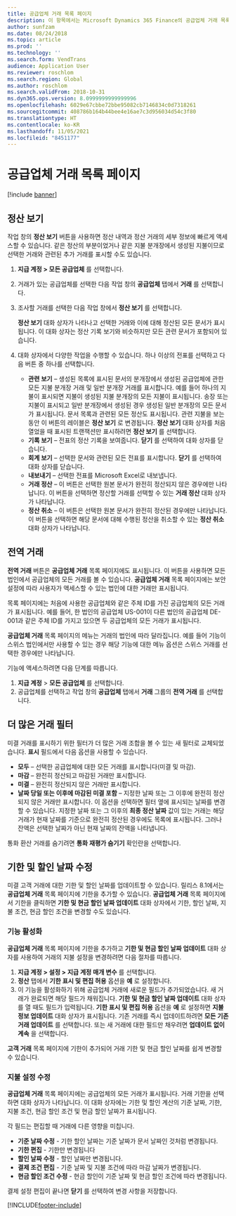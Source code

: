 ```yaml
---
title: 공급업체 거래 목록 페이지
description: 이 항목에서는 Microsoft Dynamics 365 Finance의 공급업체 거래 목록 페이지에 관한 정보를 제공합니다.
author: sunfzam
ms.date: 08/24/2018
ms.topic: article
ms.prod: ''
ms.technology: ''
ms.search.form: VendTrans
audience: Application User
ms.reviewer: roschlom
ms.search.region: Global
ms.author: roschlom
ms.search.validFrom: 2018-10-31
ms.dyn365.ops.version: 8.0999999999999996
ms.openlocfilehash: 6029e67cbbe72bbe95082cb7146834c0d7318261
ms.sourcegitcommit: 408786b164b44bee4e16ae7c3d956034d54c3f80
ms.translationtype: HT
ms.contentlocale: ko-KR
ms.lasthandoff: 11/05/2021
ms.locfileid: "8451177"
---
```

# <a name="vendor-transactions-list-page"></a>공급업체 거래 목록 페이지

[!include [banner](../includes/banner.md)]

## <a name="view-settlements"></a>정산 보기

작업 창의 **정산 보기** 버튼을 사용하면 정산 내역과 정산 거래의 세부 정보에 빠르게 액세스할 수 있습니다. 같은 정산의 부분이었거나 같은 지불 분개장에서 생성된 지불이므로 선택한 거래와 관련된 추가 거래를 표시할 수도 있습니다.

1. **지급 계정 \> 모든 공급업체** 를 선택합니다.
2. 거래가 있는 공급업체를 선택한 다음 작업 창의 **공급업체** 탭에서 **거래** 를 선택합니다.
3. 조사할 거래를 선택한 다음 작업 창에서 **정산 보기** 를 선택합니다.

    **정산 보기** 대화 상자가 나타나고 선택한 거래와 이에 대해 정산된 모든 문서가 표시됩니다. 이 대화 상자는 정산 기록 보기와 비슷하지만 모든 관련 문서가 포함되어 있습니다.

4. 대화 상자에서 다양한 작업을 수행할 수 있습니다. 하나 이상의 전표를 선택하고 다음 버튼 중 하나를 선택합니다.

    - **관련 보기** – 생성된 목록에 표시된 문서의 분개장에서 생성된 공급업체에 관한 모든 지불 분개장 거래 및 일반 분개장 거래를 표시합니다. 예를 들어 하나의 지불이 표시되면 지불이 생성된 지불 분개장의 모든 지불이 표시됩니다. 송장 또는 지불이 표시되고 일반 분개장에서 생성된 경우 생성된 일반 분개장의 모든 문서가 표시됩니다. 문서 목록과 관련된 모든 정산도 표시됩니다. 관련 지불을 보는 동안 이 버튼의 레이블은 **정산 보기** 로 변경됩니다. **정산 보기** 대화 상자를 처음 열었을 때 표시된 트랜잭션만 표시하려면 **정산 보기** 를 선택합니다.
    - **기록 보기** – 전표의 정산 기록을 보여줍니다. **닫기** 를 선택하여 대화 상자를 닫습니다.
    - **회계 보기** – 선택한 문서와 관련된 모든 전표를 표시합니다. **닫기** 를 선택하여 대화 상자를 닫습니다.
    - **내보내기** – 선택한 전표를 Microsoft Excel로 내보냅니다.
    - **거래 정산** – 이 버튼은 선택한 원본 문서가 완전히 정산되지 않은 경우에만 나타납니다. 이 버튼을 선택하면 정산할 거래를 선택할 수 있는 **거래 정산** 대화 상자가 나타납니다.
    - **정산 취소** – 이 버튼은 선택한 원본 문서가 완전히 정산된 경우에만 나타납니다. 이 버튼을 선택하면 해당 문서에 대해 수행된 정산을 취소할 수 있는 **정산 취소** 대화 상자가 나타납니다.

## <a name="global-transactions"></a>전역 거래

**전역 거래** 버튼은 **공급업체 거래** 목록 페이지에도 표시됩니다. 이 버튼을 사용하면 모든 법인에서 공급업체의 모든 거래를 볼 수 있습니다. **공급업체 거래** 목록 페이지에는 보안 설정에 따라 사용자가 액세스할 수 있는 법인에 대한 거래만 표시됩니다.

목록 페이지에는 처음에 사용한 공급업체와 같은 주체 ID를 가진 공급업체의 모든 거래가 표시됩니다. 예를 들어, 한 법인의 공급업체 US-001이 다른 법인의 공급업체 DE-001과 같은 주체 ID를 가지고 있으면 두 공급업체의 모든 거래가 표시됩니다.

**공급업체 거래** 목록 페이지의 메뉴는 거래의 법인에 따라 달라집니다. 예를 들어 기능이 스위스 법인에서만 사용할 수 있는 경우 해당 기능에 대한 메뉴 옵션은 스위스 거래를 선택한 경우에만 나타납니다.

기능에 액세스하려면 다음 단계를 따릅니다.

1. **지급 계정** \> **모든 공급업체** 를 선택합니다.
2. 공급업체를 선택하고 작업 창의 **공급업체** 탭에서 **거래** 그룹의 **전역 거래** 를 선택합니다.

## <a name="more-transaction-filters"></a>더 많은 거래 필터

미결 거래를 표시하기 위한 필터가 더 많은 거래 조합을 볼 수 있는 새 필터로 교체되었습니다. **표시** 필드에서 다음 옵션을 사용할 수 있습니다.

- **모두** – 선택한 공급업체에 대한 모든 거래를 표시합니다(미결 및 마감).
- **마감** – 완전히 정산되고 마감된 거래만 표시합니다.
- **미결** – 완전히 정산되지 않은 거래만 표시합니다.
- **날짜 당일 또는 이후에 마감된 미결 포함** – 지정한 날짜 또는 그 이후에 완전히 정산되지 않은 거래만 표시합니다. 이 옵션을 선택하면 필터 옆에 표시되는 날짜를 변경할 수 있습니다. 지정한 날짜 또는 그 이후의 **최종 정산 날짜** 값이 있는 거래는 해당 거래가 현재 날짜를 기준으로 완전히 정산된 경우에도 목록에 표시됩니다. 그러나 잔액은 선택한 날짜가 아닌 현재 날짜의 잔액을 나타냅니다.

통화 환산 거래를 숨기려면 **통화 재평가 숨기기** 확인란을 선택합니다.

## <a name="modify-due-dates-and-discount-dates"></a>기한 및 할인 날짜 수정

미결 고객 거래에 대한 기한 및 할인 날짜를 업데이트할 수 있습니다. 릴리스 8.1에서는 **공급업체 거래** 목록 페이지에 기한을 추가할 수 있습니다. **공급업체 거래** 목록 페이지에서 기한을 클릭하면 **기한 및 현금 할인 날짜 업데이트** 대화 상자에서 기한, 할인 날짜, 지불 조건, 현금 할인 조건을 변경할 수도 있습니다.

### <a name="activate-the-feature"></a>기능 활성화

**공급업체 거래** 목록 페이지에 기한을 추가하고 **기한 및 현금 할인 날짜 업데이트** 대화 상자를 사용하여 거래의 지불 설정을 변경하려면 다음 절차를 따릅니다.

1. **지급 계정 \> 설정 \> 지급 계정 매개 변수** 를 선택합니다.
2. **정산** 탭에서 **기한 표시 및 편집 허용** 옵션을 **예** 로 설정합니다.
3. 이 기능을 활성화하기 위해 공급업체 거래에 새로운 필드가 추가되었습니다. 새 거래가 완료되면 해당 필드가 채워집니다. **기한 및 현금 할인 날짜 업데이트** 대화 상자를 열 때도 필드가 입력됩니다. **기한 표시 및 편집 허용** 옵션을 **예** 로 설정하면 **지불 정보 업데이트** 대화 상자가 표시됩니다.  기존 거래를 즉시 업데이트하려면 **모든 기존 거래 업데이트** 를 선택합니다. 또는 새 거래에 대한 필드만 채우려면 **업데이트 없이 계속** 을 선택합니다.

**고객 거래** 목록 페이지에 기한이 추가되어 거래 기한 및 현금 할인 날짜를 쉽게 변경할 수 있습니다.

### <a name="modify-the-payment-settings"></a>지불 설정 수정

**공급업체 거래** 목록 페이지에는 공급업체의 모든 거래가 표시됩니다. 거래 기한을 선택하면 대화 상자가 나타납니다. 이 대화 상자에는 기한 및 할인 계산의 기준 날짜, 기한, 지불 조건, 현금 할인 조건 및 현금 할인 날짜가 표시됩니다.

각 필드는 편집할 때 거래에 다른 영향을 미칩니다.

- **기준 날짜 수정** - 기한 할인 날짜는 기준 날짜가 문서 날짜인 것처럼 변경됩니다.
- **기한 편집** - 기한만 변경됩니다
- **할인 날짜 수정** - 할인 날짜만 변경됩니다.
- **결제 조건 편집** - 기준 날짜 및 지불 조건에 따라 마감 날짜가 변경됩니다.
- **현금 할인 조건 수정** - 현금 할인이 기준 날짜 및 현금 할인 조건에 따라 변경됩니다.

결제 설정 편집이 끝나면 **닫기** 를 선택하여 변경 사항을 저장합니다.


[!INCLUDE[footer-include](../../includes/footer-banner.md)]
